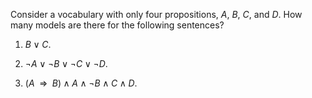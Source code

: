 

Consider a vocabulary with only four propositions, $A$, $B$, $C$, and
$D$. How many models are there for the following sentences?<br>

1.  $B\lor C$.<br>

2.  $\lnot A\lor \lnot B \lor \lnot C \lor \lnot D$.<br>

3.  $(A{\:\;{\Rightarrow}\:\;}B) \land A \land \lnot B \land C \land D$.<br>
